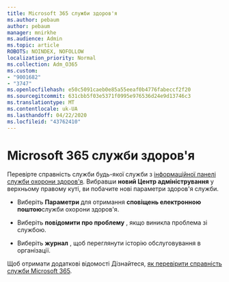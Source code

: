 ```yaml
---
title: Microsoft 365 служби здоров'я
ms.author: pebaum
author: pebaum
manager: mnirkhe
ms.audience: Admin
ms.topic: article
ROBOTS: NOINDEX, NOFOLLOW
localization_priority: Normal
ms.collection: Adm_O365
ms.custom:
- "9001682"
- "3747"
ms.openlocfilehash: e50c5091caeb0e85a55eeaf0b4776fabeccf2f20
ms.sourcegitcommit: 631cbb5f03e5371f0995e976536d24e9d13746c3
ms.translationtype: MT
ms.contentlocale: uk-UA
ms.lasthandoff: 04/22/2020
ms.locfileid: "43762410"
---
```

# <a name="microsoft-365-service-health"></a>Microsoft 365 служби здоров'я


Перевірте справність служби будь-якої служби з [інформаційної панелі служби охорони здоров'я](https://admin.microsoft.com/Adminportal/Home?source=applauncher#/servicehealth). Вибравши **новий Центр адміністрування** у верхньому правому куті, ви побачите нові параметри здоров'я служби.

- Виберіть **Параметри** для отримання **сповіщень електронною поштою**служби охорони здоров'я.

- Виберіть **повідомити про проблему** , якщо виникла проблема зі службою.

- Виберіть **журнал** , щоб переглянути історію обслуговування в організації. 

Щоб отримати додаткові відомості Дізнайтеся, [як перевірити справність служби Microsoft 365](https://docs.microsoft.com/office365/enterprise/view-service-health). 